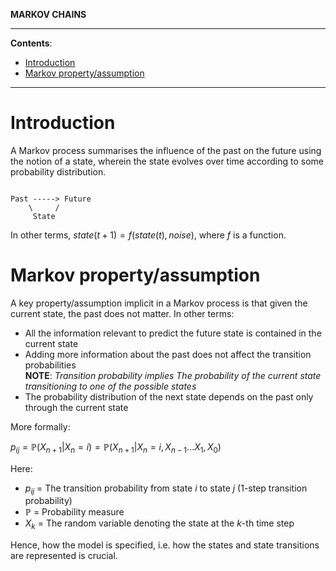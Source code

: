 **MARKOV CHAINS**

---

**Contents**:

- [Introduction](#introduction)
- [Markov property/assumption](#markov-property-assumption)

---

# Introduction

A Markov process summarises the influence of the past on the future using the notion of a state, wherein the state evolves over time according to some probability distribution.

```

Past -----> Future
    \     /
     State

```

In other terms, $state(t+1) = f(state(t), noise)$, where $f$ is a function.

# Markov property/assumption

A key property/assumption implicit in a Markov process is that given the current state, the past does not matter. In other terms:

- All the information relevant to predict the future state is contained in the current state
- Adding more information about the past does not affect the transition probabilities <br> **NOTE**: _Transition probability_ $implies$ _The probability of the current state transitioning to one of the possible states_
- The probability distribution of the next state depends on the past only through the current state

More formally:

$p_{ij} = \mathbb{P}(X_{n+1} | X_n = i) = \mathbb{P}(X_{n+1} | X_n = i, X_{n-1} ... X_1, X_0)$

Here:

- $p_{ij}$ = The transition probability from state $i$ to state $j$ (1-step transition probability)
- $\mathbb{P}$ = Probability measure
- $X_k$ = The random variable denoting the state at the $k$-th time step

Hence, how the model is specified, i.e. how the states and state transitions are represented is crucial.

